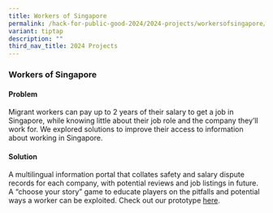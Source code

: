 ```yaml
---
title: Workers of Singapore
permalink: /hack-for-public-good-2024/2024-projects/workersofsingapore/
variant: tiptap
description: ""
third_nav_title: 2024 Projects
---
```

<h3>Workers of Singapore </h3>
<h4>Problem</h4>
<p>Migrant workers can pay up to 2 years of their salary to get a job in
Singapore, while knowing little about their job role and the company they’ll
work for. We explored solutions to improve their access to information
about working in Singapore.</p>
<h4>Solution</h4>
<p>A multilingual information portal that collates safety and salary dispute
records for each company, with potential reviews and job listings in future.
A “choose your story” game to educate players on the pitfalls and potential
ways a worker can be exploited.&nbsp;Check out our prototype <a href="https://workersofsg-r889h7sec-workersofsg.vercel.app/" rel="noopener noreferrer nofollow" target="_blank">here</a>.&nbsp;&nbsp;</p>
<p></p>